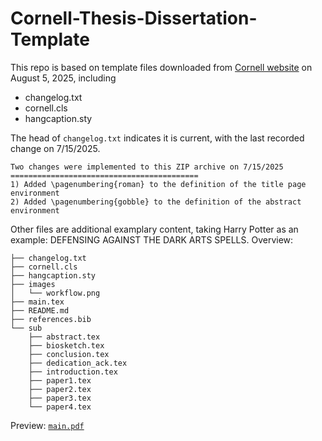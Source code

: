 # Cornell-Thesis-Dissertation-Template

This repo is based on template files downloaded from [Cornell website](https://gradschool.cornell.edu/academic-progress/degrees-fields/research-degree-requirements/thesis-dissertation/templates/) on August 5, 2025, including
- changelog.txt
- cornell.cls
- hangcaption.sty


The head of `changelog.txt` indicates it is current, with the last recorded change on 7/15/2025.

```
Two changes were implemented to this ZIP archive on 7/15/2025
==========================================
1) Added \pagenumbering{roman} to the definition of the title page environment
2) Added \pagenumbering{gobble} to the definition of the abstract environment
```


Other files are additional examplary content, taking Harry Potter as an example: DEFENSING AGAINST THE DARK ARTS SPELLS. Overview:
```
├── changelog.txt
├── cornell.cls
├── hangcaption.sty
├── images
│   └── workflow.png
├── main.tex
├── README.md
├── references.bib
└── sub
    ├── abstract.tex
    ├── biosketch.tex
    ├── conclusion.tex
    ├── dedication_ack.tex
    ├── introduction.tex
    ├── paper1.tex
    ├── paper2.tex
    ├── paper3.tex
    └── paper4.tex
```

Preview: [`main.pdf`](https://github.com/lydhr/Cornell-Thesis-Dissertation-Template/tree/main/main.pdf)

